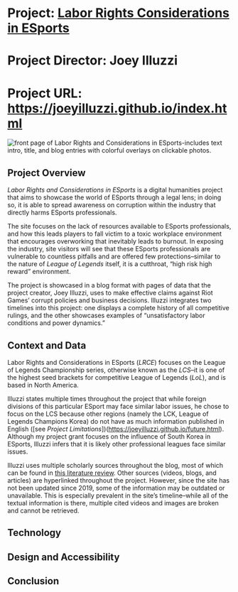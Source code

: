 # Project: [Labor Rights Considerations in ESports](https://joeyilluzzi.github.io/index.html)
# Project Director: Joey Illuzzi
# Project URL: https://joeyilluzzi.github.io/index.html

![front page of Labor Rights and Considerations in ESports-includes text intro, title, and blog entries with colorful overlays on clickable photos.](https://user-images.githubusercontent.com/112140314/196701109-498c11fd-cb0c-4332-8fb7-c9c3201fac69.png)


## Project Overview

*Labor Rights and Considerations in ESports* is a digital humanities project that aims to showcase the world of ESports through a legal lens; in doing so, it is able to spread awareness on corruption within the industry that directly harms ESports professionals. 

The site focuses on the lack of resources available to ESports professionals, and how this leads players to fall victim to a toxic workplace environment that encourages overworking that inevitably leads to burnout. In exposing the industry, site visitors will see that these ESports professionals are vulnerable to countless pitfalls and are offered few protections–similar to the nature of *League of Legends* itself, it is a cutthroat, “high risk high reward” environment. 

The project is showcased in a blog format with pages of data that the project creator, Joey Illuzzi, uses to make effective claims against Riot Games’ corrupt policies and business decisions. Illuzzi integrates two timelines into this project: one displays a complete history of all competitive rulings, and the other showcases examples of “unsatisfactory labor conditions and power dynamics.” 


## Context and Data

Labor Rights and Considerations in ESports (*LRCE*) focuses on the League of Legends Championship series, otherwise known as the *LCS*–it is one of the highest seed brackets for competitive League of Legends (*LoL*), and is based in North America. 

Illuzzi states multiple times throughout the project that while foreign divisions of this particular ESport may face similar labor issues, he chose to focus on the LCS because other regions (namely the LCK, League of Legends Champions Korea) do not have as much information published in English ([see *Project Limitations*])(https://joeyilluzzi.github.io/future.html). Although my project grant focuses on the influence of South Korea in ESports, Illuzzi infers that it is likely other professional leagues face similar issues.

Illuzzi uses multiple scholarly sources throughout the blog, most of which can be found in [this literature review](https://drive.google.com/file/d/1VW16qG9pJhrfGzhiNR4CSomrPc0bFkxi/view). Other sources (videos, blogs, and articles) are hyperlinked throughout the project. However, since the site has not been updated since 2019, some of the information may be outdated or unavailable. This is especially prevalent in the site’s timeline–while all of the textual information is there, multiple cited videos and images are broken and cannot be retrieved. 


## Technology

## Design and Accessibility

## Conclusion
